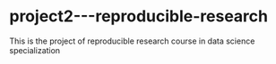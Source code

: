 # project2---reproducible-research
This is the project of reproducible research course in data science specialization
